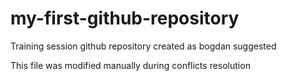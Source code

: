 # my-first-github-repository
Training session github repository created as bogdan suggested

This file was modified manually during conflicts resolution